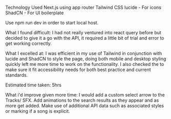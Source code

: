 Technology Used
Next.js using app router
Tailwind CSS
lucide - For icons
ShadCN - For UI boilerplate

Use npm run dev in order to start local host.

What I found difficult:
I had not really ventured into react query before but decided to give it a go with the API, it required a little bit of trial and error to get working correctly.

What I excelled at:
I was efficient in my use of Tailwind in conjunction with lucide and ShadCN to style the page, doing both mobile and desktop styling quickly left me more time to work on the functionality.
I also checked the to make sure it fit accessibility needs for both best practice and current standards.

Estimated time taken: 5hrs

What i'd improve given more time:
I would add a custom select arrow to the Tracks/ SFX.
Add animations to the search results as they appear and as more get added.
Make use of additional API data such as associated styles or marking if a song is explicit.
